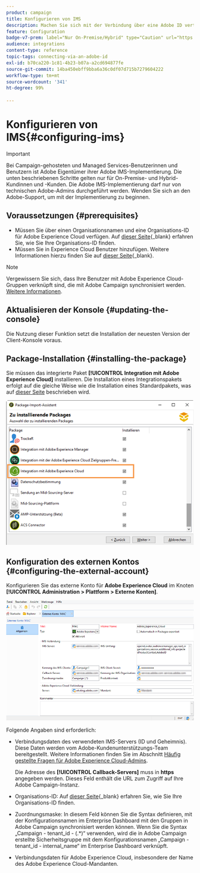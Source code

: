 ```yaml
---
product: campaign
title: Konfigurieren von IMS
description: Machen Sie sich mit der Verbindung über eine Adobe ID vertraut.
feature: Configuration
badge-v7-prem: label="Nur On-Premise/Hybrid" type="Caution" url="https://experienceleague.adobe.com/docs/campaign-classic/using/installing-campaign-classic/architecture-and-hosting-models/hosting-models-lp/hosting-models.html?lang=de" tooltip="Gilt nur für Hybrid- und On-Premise-Bereitstellungen"
audience: integrations
content-type: reference
topic-tags: connecting-via-an-adobe-id
exl-id: b70ca220-1c81-4b23-b07a-a2cd694877fe
source-git-commit: 14ba450ebff9bba6a36c0df07d715b7279604222
workflow-type: tm+mt
source-wordcount: '341'
ht-degree: 99%

---
```


# Konfigurieren von IMS{#configuring-ims}

>[!IMPORTANT]
>
>Bei Campaign-gehosteten und Managed Services-Benutzerinnen und Benutzern ist Adobe Eigentümer ihrer Adobe IMS-Implementierung. Die unten beschriebenen Schritte gelten nur für On-Premise- und Hybrid-Kundinnen und -Kunden.
> Die Adobe IMS-Implementierung darf nur von technischen Adobe-Admins durchgeführt werden. Wenden Sie sich an den Adobe-Support, um mit der Implementierung zu beginnen.

## Voraussetzungen {#prerequisites}

* Müssen Sie über einen Organisationsnamen und eine Organisations-ID für Adobe Experience Cloud verfügen. Auf [dieser Seite](https://experienceleague.adobe.com/docs/core-services/interface/administration/organizations.html?lang=de){_blank} erfahren Sie, wie Sie Ihre Organisations-ID finden.
* Müssen Sie in Experience Cloud Benutzer hinzufügen. Weitere Informationen hierzu finden Sie auf [dieser Seite](https://experienceleague.adobe.com/docs/core-services/interface/administration/admin-getting-started.html?lang=de){_blank}.

>[!NOTE]
>
>Vergewissern Sie sich, dass Ihre Benutzer mit Adobe Experience Cloud-Gruppen verknüpft sind, die mit Adobe Campaign synchronisiert werden. [Weitere Informationen](#configuring-the-external-account).

## Aktualisieren der Konsole {#updating-the-console}

Die Nutzung dieser Funktion setzt die Installation der neuesten Version der Client-Konsole voraus.

## Package-Installation {#installing-the-package}

Sie müssen das integrierte Paket **[!UICONTROL Integration mit Adobe Experience Cloud]** installieren. Die Installation eines Integrationspakets erfolgt auf die gleiche Weise wie die Installation eines Standardpakets, was auf [dieser Seite](../../installation/using/installing-campaign-standard-packages.md) beschrieben wird.

![](assets/ims_6.png)

## Konfiguration des externen Kontos {#configuring-the-external-account}

Konfigurieren Sie das externe Konto für **Adobe Experience Cloud** im Knoten **[!UICONTROL Administration > Plattform > Externe Konten]**.

![](assets/ims_5.png)

Folgende Angaben sind erforderlich:

* Verbindungsdaten des verwendeten IMS-Servers (ID und Geheimnis). Diese Daten werden vom Adobe-Kundenunterstützungs-Team bereitgestellt. Weitere Informationen finden Sie im Abschnitt [Häufig gestellte Fragen für Adobe Experience Cloud-Admins](https://experienceleague.adobe.com/docs/core-services/interface/manage-users-and-products/faq.html?lang=de).

  Die Adresse des **[!UICONTROL Callback-Servers]** muss in **https** angegeben werden. Dieses Feld enthält die URL zum Zugriff auf Ihre Adobe Campaign-Instanz.

* Organisations-ID: Auf [dieser Seite](https://experienceleague.adobe.com/docs/core-services/interface/administration/organizations.html?lang=de){_blank} erfahren Sie, wie Sie Ihre Organisations-ID finden.

* Zuordnungsmaske: In diesem Feld können Sie die Syntax definieren, mit der Konfigurationsnamen im Enterprise Dashboard mit den Gruppen in Adobe Campaign synchronisiert werden können. Wenn Sie die Syntax „Campaign - tenant_id - (.&#42;)“ verwenden, wird die in Adobe Campaign erstellte Sicherheitsgruppe mit dem Konfigurationsnamen „Campaign - tenant_id - internal_name“ im Enterprise Dashboard verknüpft.

* Verbindungsdaten für Adobe Experience Cloud, insbesondere der Name des Adobe Experience Cloud-Mandanten.

